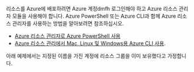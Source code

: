 
리소스를 Azure에 배포하려면 Azure 계정dmfh 로그인해야 하고 Azure 리소스 관리자 모듈을 사용해야 합니다. Azure PowerShell 또는 Azure CLI과 함께 Azure 리소스 관리자를 사용하는 방법을 알아보려면 참조하십시오.

- [Azure 리소스 관리자로 Azure PowerShell 사용](powershell-azure-resource-manager.md)
- [Azure 리소스 관리에서 Mac, Linux 및 Windows용 Azure CLI 사용](../articles/virtual-machines/xplat-cli-azure-resource-manager.md).

아래 예제에서는 지정된 이름을 가진 계정에 리소스 그룹을 이미 보유했다고 가정합니다.

<!---HONumber=62-->